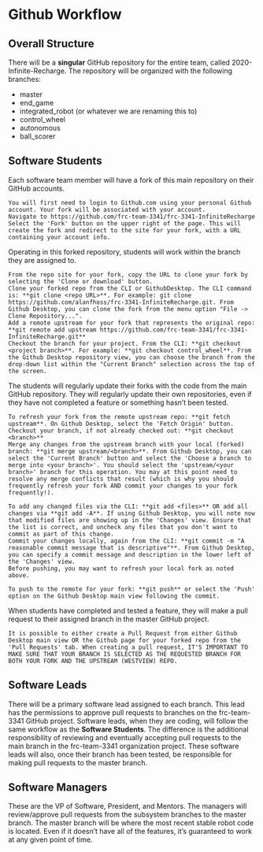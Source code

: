 # Github Workflow

## Overall Structure

There will be a **singular** GitHub repository for the entire team, called 2020-Infinite-Recharge. The repository will be organized with the following branches:

- master
- end_game
- integrated_robot (or whatever we are renaming this to)
- control_wheel
- autonomous
- ball_scorer

## Software Students

Each software team member will have a fork of this main repository on their GitHub accounts. 

```
You will first need to login to Github.com using your personal Github account. Your fork will be associated with your account.
Navigate to https://github.com/frc-team-3341/frc-3341-InfiniteRecharge
Select the 'Fork' button on the upper right of the page. This will create the fork and redirect to the site for your fork, with a URL containing your account info.
```

Operating in this forked repository, students will work within the branch they are assigned to.

```
From the repo site for your fork, copy the URL to clone your fork by selecting the 'Clone or download' button.
Clone your forked repo from the CLI or GithubDesktop. The CLI command is: **git clone <repo URL>**. For example: git clone https://github.com/alanfhoss/frc-3341-InfiniteRecharge.git. From Github Desktop, you can clone the fork from the menu option "File -> Clone Repository...".
Add a remote upstream for your fork that represents the original repo: **git remote add upstream https://github.com/frc-team-3341/frc-3341-InfiniteRecharge.git**
Checkout the branch for your project. From the CLI: **git checkout <project branch>**. For example: **git checkout control_wheel**. From the Github Desktop repository view, you can choose the branch from the drop-down list within the "Current Branch" selection across the top of the screen.
```

The students will regularly update their forks with the code from the main GitHub repository. They will regularly update their own repositories, even if they have not completed a feature or something hasn’t been tested.

```
To refresh your fork from the remote upstream repo: **git fetch upstream**. On Github Desktop, select the 'Fetch Origin' button.
Checkout your branch, if not already checked out: **git checkout <branch>**
Merge any changes from the upstream branch with your local (forked) branch: **git merge upstream/<branch>**. From Github Desktop, you can select the 'Current Branch' button and select the 'Choose a branch to merge into <your branch>'. You should select the 'upstream/<your branch>' branch for this operation. You may at this point need to resolve any merge conflicts that result (which is why you should frequently refresh your fork AND commit your changes to your fork frequently!).

To add any changed files via the CLI: **git add <files>** OR add all changes via **git add -A**. If using Github Desktop, you will note now that modified files are showing up in the 'Changes' view. Ensure that the list is correct, and uncheck any files that you don't want to commit as part of this change.
Commit your changes locally, again from the CLI: **git commit -m "A reasonable commit message that is descriptive"**. From Github Desktop, you can specify a commit message and description in the lower left of the 'Changes' view.
Before pushing, you may want to refresh your local fork as noted above.

To push to the remote for your fork: **git push** or select the 'Push' option on the Github Desktop main view following the commit.
```

When students have completed and tested a feature, they will make a pull request to their assigned branch in the master GitHub project.

```
It is possible to either create a Pull Request from either Github Desktop main view OR the Github page for your forked repo from the 'Pull Requests' tab. When creating a pull request, IT'S IMPORTANT TO MAKE SURE THAT YOUR BRANCH IS SELECTED AS THE REQUESTED BRANCH FOR BOTH YOUR FORK AND THE UPSTREAM (WESTVIEW) REPO.
```

## Software Leads

There will be a primary software lead assigned to each branch. This lead has the permissions to approve pull requests to  branches on the frc-team-3341 GitHub project. Software leads, when they are coding, will follow the same workflow as the **Software Students**.  The difference is the additional responsibility of reviewing and eventually accepting pull requests to the main branch in the frc-team-3341 organization project. These software leads will also, once their branch has been tested, be responsible for making pull requests to the master branch.

## Software Managers

These are the VP of Software, President, and Mentors. The managers will review/approve pull requests from the subsystem branches to the master branch. The master branch will be where the most recent stable robot code is located. Even if it doesn’t have all of the features, it’s guaranteed to work at any given point of time.
